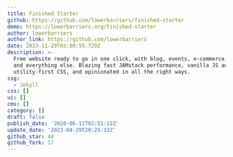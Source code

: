 ```yaml
---
title: Finished Starter
github: https://github.com/lowerbarriers/finished-starter
demo: https://lowerbarriers.org/finished-starter
author: lowerbarriers
author_link: https://github.com/lowerbarriers
date: 2023-11-29T03:00:55.720Z
description: >-
  Free website ready to go in one click, with blog, events, e-commerce, search,
  and everything else. Blazing fast JAMstack performance, vanilla JS and
  utility-first CSS, and opinionated in all the right ways.
ssg:
  - Jekyll
css: []
ui: []
cms: []
category: []
draft: false
publish_date: '2020-06-11T02:51:12Z'
update_date: '2023-04-29T20:25:33Z'
github_star: 44
github_fork: 17
---
```

